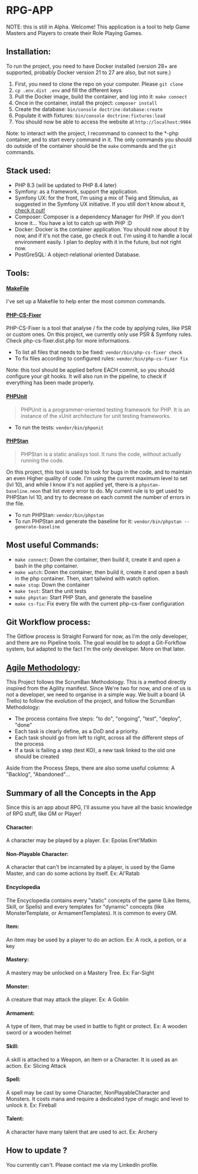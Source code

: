 # RPG-APP
NOTE: this is still in Alpha.
Welcome! This application is a tool to help Game Masters and Players to create their Role Playing Games.

## Installation:
To run the project, you need to have Docker installed (version 28+ are supported, probably Docker version 21 to 27 are also, but not sure.)
1. First, you need to clone the repo on your computer. Please `git clone `
2. `cp .env.dist .env` and fill the different keys
3. Pull the Docker image, build the container, and log into it: `make connect`
4. Once in the container, install the project: `composer install`
5. Create the database: `bin/console doctrine:database:create`
6. Populate it with fixtures: `bin/console doctrine:fixtures:load`
6. You should now be able to access the website at `http://localhost:9984`

Note: to interact with the project, I recommand to connect to the *-php container, and to start every command in it.
The only commands you should do outside of the container should be the `make` commands and the `git` commands.


## Stack used:
- PHP 8.3 (will be updated to PHP 8.4 later)
- Symfony: as a framework, support the application.
- Symfony UX: for the front, I'm using a mix of Twig and Stimulus, as suggested in the Symfony UX initiative. If you still don't know about  it, [check it out!](https://ux.symfony.com/)
- Composer: Composer is a dependency Manager for PHP. If you don't know it... You have a lot to catch up with PHP :D 
- Docker: Docker is the container application. You should now about it by now, and if it's not the case, go check it out. I'm using it to handle a local environment easily. I plan to deploy with it in the future, but not right now.
- PostGreSQL: A object-relational oriented Database.


## Tools:
#### [MakeFile](https://www.gnu.org/software/make/manual/make.html)
I've set up a Makefile to help enter the most common commands.

#### [PHP-CS-Fixer](https://github.com/PHP-CS-Fixer/PHP-CS-Fixer)
PHP-CS-Fixer is a tool that analyse / fix the code by applying rules, like PSR or custom ones. On this project, we currently
only use PSR & Symfony rules. Check php-cs-fixer.dist.php for more informations.
- To list all files that needs to be fixed: `vendor/bin/php-cs-fixer check`
- To fix files according to configured rules: `vendor/bin/php-cs-fixer fix`

Note: this tool should be applied before EACH commit, so you should configure your git hooks. It will also run in the pipeline, to check if everything has been made properly.

#### [PHPUnit](https://github.com/sebastianbergmann/phpunit/)
> PHPUnit is a programmer-oriented testing framework for PHP. It is an instance of the xUnit architecture for unit testing frameworks.

- To run the tests: `vendor/bin/phpunit`

#### [PHPStan](https://phpstan.org/)
> PHPStan is a static analisys tool. It runs the code, without actually running the code.

On this project, this tool is used to look for bugs in the code, and to maintain an even Higher quality of code. I'm
using the current maximum level to set (lvl 10), and while I know it's not applied yet, there is a `phpstan-baseline.neon`
that list every error to do.
My current rule is to get used to PHPStan lvl 10, and try to decrease on each commit the number of errors in the file.

- To run PHPStan: `vendor/bin/phpstan`
- To run PHPStan and generate the baseline for it: `vendor/bin/phpstan --generate-baseline`


## Most useful Commands:
- `make connect`: Down the container, then build it, create it and open a bash in the php container.
- `make watch`: Down the container, then build it, create it and open a bash in the php container. Then, start tailwind with watch option.
- `make stop`: Down the container
- `make test`: Start the unit tests
- `make phpstan`: Start PHP Stan, and generate the baseline
- `make cs-fix`: Fix every file with the current php-cs-fixer configuration


## Git Workflow process:
The Gitflow process is Straight Forward for now, as I'm the only developer, and there are no Pipeline tools.
The goal would be to adopt a Git-Forkflow system, but adapted to the fact I'm the only developer. More on that later.  


## [Agile Methodology](https://agilemanifesto.org/):
This Project follows the ScrumBan Methodology. This is a method directly inspired from the Agility manifest.
Since We're two for now, and one of us is not a developer, we need to organise in a simple way. We built a board (A Trello)
to follow the evolution of the project, and follow the ScrumBan Methodology:
- The process contains five steps: "to do", "ongoing", "test", "deploy", "done"
- Each task is clearly define, as a DoD and a priority.
- Each task should go from left to right, across all the different steps of the process
- If a task is failing a step (test KO), a new task linked to the old one should be created

Aside from the Process Steps, there are also some useful columns: A "Backlog", "Abandoned"...


## Summary of all the Concepts in the App
Since this is an app about RPG, I'll assume you have all the basic knowledge of RPG stuff, like GM or Player!

#### Character:
A character may be played by a player.
Ex: Epolas Eret'Matkin

#### Non-Playable Character:
A character that can't be incarnated by a player, is used by the Game Master, and can do some actions by itself.
Ex: Al'Ratab

#### Encyclopedia
The Encyclopedia contains every "static" concepts of the game (Like Items, Skill, or Spells) and every templates for
"dynamic" concepts (like MonsterTemplate, or ArmamentTemplates).
It is common to every GM.

#### Item:
An item may be used by a player to do an action.
Ex: A rock, a potion, or a key

#### Mastery:
A mastery may be unlocked on a Mastery Tree.
Ex: Far-Sight

#### Monster:
A creature that may attack the player.
Ex: A Goblin

#### Armament:
A type of item, that may be used in battle to fight or protect.
Ex: A wooden sword or a wooden helmet

#### Skill:
A skill is attached to a Weapon, an Item or a Character. It is used as an action.
Ex: Slicing Attack

#### Spell:
A spell may be cast by some Character, NonPlayableCharacter and Monsters. It costs mana and require a dedicated type of magic and level to unlock it.
Ex: Fireball

#### Talent:
A character have many talent that are used to act.
Ex: Archery

## How to update ?
You currently can't. Please contact me via my LinkedIn profile.
